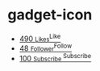 gadget-icon
===========
<link href="https://googledrive.com/host/0Bwkjt66WL3pBSV9obWF6cmIwYUE" rel="stylesheet" type="text/css"/>
<div class="left" style="width:300px;">
<div class="pro_content">
<!-- SocialBox Widget -->
<div id="socialbox">
	<ul>
	<li class="Facebook"><a href="http://www.facebook.com/IsmaelEdition" title="Like on Facebook" target="_blank"><em></em>490 <small>Likes</small><sup>Like</sup></a></li>
	<li class="Twitter">
	<a href="http://twitter.com/chismael12" title="Follow on Twitter" target="_blank"><em></em>48 <small>Follower</small><sup>Follow</sup></a></li>	
	<li class="YouTube"><a href="http://www.youtube.com/thechismael" title="Subscribe to Youtube Channel" target="_blank"><em></em>100 <small>Subscribe </small><sup>Subscribe</sup></a>
	</li>
	</ul>
</div>
<!-- End SocialBox Widget -->
